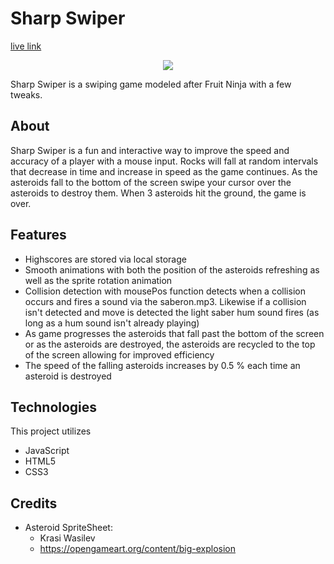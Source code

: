 # Sharp Swiper

[live link](https://thrage1.github.io/sharpshooter/)

<div style="text-align: center">
  <img src="./assets/images/sharpshooter.gif" />
</div>

Sharp Swiper is a swiping game modeled after Fruit Ninja with a few tweaks.

## About
Sharp Swiper is a fun and interactive way to improve the speed and accuracy of a player with a mouse input. Rocks will fall at random intervals that decrease in time and increase in speed as the game continues. As the asteroids fall to the bottom of the screen swipe your cursor over the asteroids to destroy them. When 3 asteroids hit the ground, the game is over.

## Features
 - Highscores are stored via local storage
 - Smooth animations with both the position of the asteroids refreshing as well as the sprite rotation animation
 - Collision detection with mousePos function detects when a collision occurs and fires a sound via the saberon.mp3. Likewise if a collision isn't detected and move is detected the light saber hum sound fires (as long as a hum sound isn't already playing)
 - As game progresses the asteroids that fall past the bottom of the screen or as the asteroids are destroyed, the asteroids are recycled to the top of the screen allowing for improved efficiency
 - The speed of the falling asteroids increases by 0.5 % each time an asteroid is destroyed


## Technologies

This project utilizes
 - JavaScript
 - HTML5
 - CSS3


## Credits
 - Asteroid SpriteSheet:
   - Krasi Wasilev
   - https://opengameart.org/content/big-explosion
